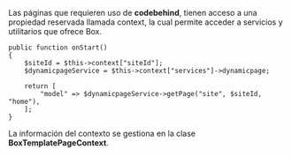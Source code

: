 Las páginas que requieren uso de **codebehind**, tienen acceso a una propiedad reservada llamada context, la cual permite acceder a servicios y utilitarios que ofrece Box.

```
public function onStart()
{
    $siteId = $this->context["siteId"];
    $dynamicpageService = $this->context["services"]->dynamicpage;

    return [
        "model" => $dynamicpageService->getPage("site", $siteId, "home"),
    ];
}
```

La información del contexto se gestiona en la clase **BoxTemplatePageContext**.
